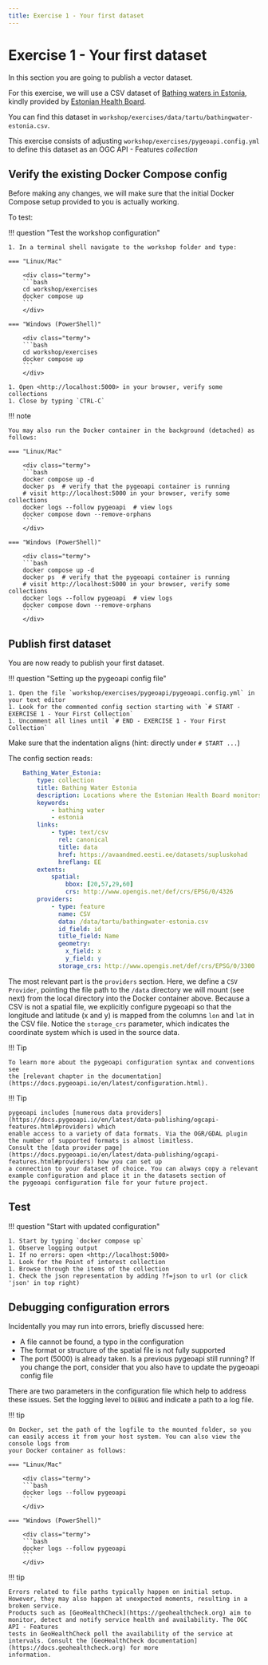 ```yaml
---
title: Exercise 1 - Your first dataset
---
```


# Exercise 1 - Your first dataset

In this section you are going to publish a vector dataset.

For this exercise, we will use a CSV dataset of [Bathing waters in Estonia](https://github.com/geopython/diving-into-pygeoapi/tree/main/workshop/exercises/data/tartu/bathingwater-estonia.csv),
kindly provided by [Estonian Health Board](https://terviseamet.ee).

You can find this dataset in `workshop/exercises/data/tartu/bathingwater-estonia.csv`.

This exercise consists of adjusting `workshop/exercises/pygeoapi.config.yml` to define this dataset as an OGC API - Features *collection*

## Verify the existing Docker Compose config

Before making any changes, we will make sure that the initial Docker Compose
setup provided to you is actually working.

To test:

!!! question "Test the workshop configuration"

    1. In a terminal shell navigate to the workshop folder and type:

    === "Linux/Mac"

        <div class="termy">
        ```bash
        cd workshop/exercises
        docker compose up
        ```
        </div>

    === "Windows (PowerShell)"

        <div class="termy">
        ```bash
        cd workshop/exercises
        docker compose up
        ```
        </div>

    1. Open <http://localhost:5000> in your browser, verify some collections
    1. Close by typing `CTRL-C`

!!! note

    You may also run the Docker container in the background (detached) as follows:

    === "Linux/Mac"

        <div class="termy">
        ```bash
        docker compose up -d
        docker ps  # verify that the pygeoapi container is running
        # visit http://localhost:5000 in your browser, verify some collections
        docker logs --follow pygeoapi  # view logs
        docker compose down --remove-orphans
        ```
        </div>

    === "Windows (PowerShell)"

        <div class="termy">
        ```bash
        docker compose up -d
        docker ps  # verify that the pygeoapi container is running
        # visit http://localhost:5000 in your browser, verify some collections
        docker logs --follow pygeoapi  # view logs
        docker compose down --remove-orphans
        ```
        </div>

## Publish first dataset

You are now ready to publish your first dataset.

!!! question "Setting up the pygeoapi config file"

    1. Open the file `workshop/exercises/pygeoapi/pygeoapi.config.yml` in your text editor
    1. Look for the commented config section starting with `# START - EXERCISE 1 - Your First Collection`
    1. Uncomment all lines until `# END - EXERCISE 1 - Your First Collection`

Make sure that the indentation aligns (hint: directly under `# START ...`)

The config section reads:

``` {.yml linenums="185"}
    Bathing_Water_Estonia:
        type: collection
        title: Bathing Water Estonia
        description: Locations where the Estonian Health Board monitors the bathing water quality
        keywords:
            - bathing water
            - estonia
        links:
            - type: text/csv
              rel: canonical
              title: data
              href: https://avaandmed.eesti.ee/datasets/supluskohad
              hreflang: EE
        extents:
            spatial:
                bbox: [20,57,29,60]
                crs: http://www.opengis.net/def/crs/EPSG/0/4326
        providers:
            - type: feature
              name: CSV
              data: /data/tartu/bathingwater-estonia.csv
              id_field: id
              title_field: Name
              geometry:
                x_field: x
                y_field: y
              storage_crs: http://www.opengis.net/def/crs/EPSG/0/3300
```

The most relevant part is the `providers` section. Here, we define a `CSV Provider`,
pointing the file path to the `/data` directory we will mount (see next) from the local
directory into the Docker container above. Because a CSV is not a spatial file, we explicitly
configure pygeoapi so that the longitude and latitude (x and y) is mapped from the columns `lon`
and `lat` in the CSV file. Notice the `storage_crs` parameter, which indicates the coordinate system which is used in the source data.

!!! Tip

    To learn more about the pygeoapi configuration syntax and conventions see
    the [relevant chapter in the documentation](https://docs.pygeoapi.io/en/latest/configuration.html).

!!! Tip

    pygeoapi includes [numerous data providers](https://docs.pygeoapi.io/en/latest/data-publishing/ogcapi-features.html#providers) which
    enable access to a variety of data formats. Via the OGR/GDAL plugin the number of supported formats is almost limitless.
    Consult the [data provider page](https://docs.pygeoapi.io/en/latest/data-publishing/ogcapi-features.html#providers) how you can set up
    a connection to your dataset of choice. You can always copy a relevant example configuration and place it in the datasets section of
    the pygeoapi configuration file for your future project.

## Test

!!! question "Start with updated configuration"

    1. Start by typing `docker compose up` 
    1. Observe logging output
    1. If no errors: open <http://localhost:5000>
    1. Look for the Point of interest collection
    1. Browse through the items of the collection
    1. Check the json representation by adding ?f=json to url (or click 'json' in top right)

## Debugging configuration errors

Incidentally you may run into errors, briefly discussed here:

* A file cannot be found, a typo in the configuration
* The format or structure of the spatial file is not fully supported
* The port (5000) is already taken. Is a previous pygeoapi still running? If you change the port, consider that you also have to update the pygeoapi config file

There are two parameters in the configuration file which help to address these issues. 
Set the logging level to `DEBUG` and indicate a path to a log file. 

!!! tip

    On Docker, set the path of the logfile to the mounted folder, so you can easily access it from your host system. You can also view the console logs from
    your Docker container as follows:

    === "Linux/Mac"

        <div class="termy">
        ```bash
        docker logs --follow pygeoapi
        ```
        </div>

    === "Windows (PowerShell)"

        <div class="termy">
        ```bash
        docker logs --follow pygeoapi
        ```
        </div>

!!! tip

    Errors related to file paths typically happen on initial setup. However, they may also happen at unexpected moments, resulting in a broken service.
    Products such as [GeoHealthCheck](https://geohealthcheck.org) aim to monitor, detect and notify service health and availability. The OGC API - Features
    tests in GeoHealthCheck poll the availability of the service at intervals. Consult the [GeoHealthCheck documentation](https://docs.geohealthcheck.org) for more
    information. 
